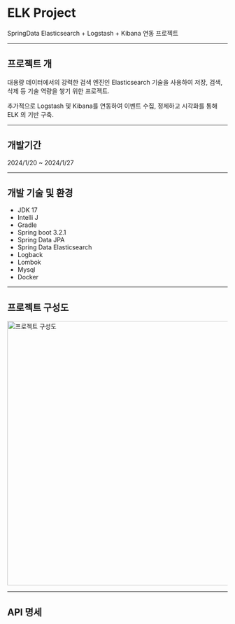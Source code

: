 # ELK Project
SpringData Elasticsearch + Logstash + Kibana 연동 프로젝트 

---

## 프로젝트 개
대용량 데이터에서의 강력한 검색 엔진인 Elasticsearch 기술을 사용하여 저장, 검색, 삭제 등 기술 역량을 쌓기 위한 프로젝트. 

추가적으로 Logstash 및 Kibana를 연동하여 이벤트 수집, 정제하고 시각화를 통해 ELK 의 기반 구축.

---
## 개발기간 
2024/1/20 ~ 2024/1/27

---

## 개발 기술 및 환경
- JDK 17
- Intelli J
- Gradle
- Spring boot 3.2.1
- Spring Data JPA
- Spring Data Elasticsearch
- Logback
- Lombok
- Mysql
- Docker

---

## 프로젝트 구성도

<img width="604" alt="프로젝트 구성도" src="https://github.com/htkwon/Spring-Data-Elasticsearch/assets/117131575/5a353310-7374-4c27-8119-3e2e01e6d48c">

--- 

## API 명세











